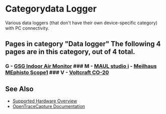 # Categorydata Logger

Various data loggers (that don't have their own device-specific category) with PC connectivity. 
## Pages in category "Data logger" The following 4 pages are in this category, out of 4 total. 
### G \- [GSG Indoor Air Monitor](GSG_Indoor_Air_Monitor.html "GSG Indoor Air Monitor") ### M \- [MAUL studio i](MAUL_studio_i.html "MAUL studio i") \- [Meilhaus MEphisto Scope1](Meilhaus_MEphisto_Scope1.html "Meilhaus MEphisto Scope1") ### V \- [Voltcraft CO-20](Voltcraft_CO-20.html "Voltcraft CO-20")

## See Also
- [Supported Hardware Overview](../supported-hardware.md)
- [OpenTraceCapture Documentation](../../opentracecapture/overview.md)

